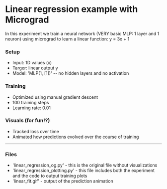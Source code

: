 # Linear regression example with Micrograd

In this experiment we train a neural network (VERY basic MLP: 1 layer and 1 neuron) using micrograd to learn a linear function: y = 3x + 1

### Setup
- Input: 1D values (x)
- Targer: linear output y
- Model: 'MLP(1, [1])' -- no hidden layers and no activation

### Training
- Optimized using manual gradient descent
- 100 training steps
- Learning rate: 0.01

### Visuals (for fun!?)
- Tracked loss over time
- Animated how predictions evolved over the course of training

---

### Files
- 'linear_regression_og.py' - this is the original file without visualizations
- 'linear_regression_plotting.py' - this file includes both the experiment and the code to output training plots
- 'linear_fit.gif' - output of the prediction animation
